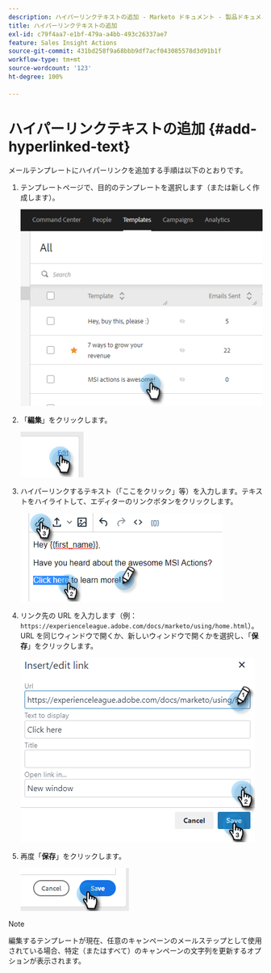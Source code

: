 ```yaml
---
description: ハイパーリンクテキストの追加 - Marketo ドキュメント - 製品ドキュメント
title: ハイパーリンクテキストの追加
exl-id: c79f4aa7-e1bf-479a-a4bb-493c26337ae7
feature: Sales Insight Actions
source-git-commit: 431bd258f9a68bbb9df7acf043085578d3d91b1f
workflow-type: tm+mt
source-wordcount: '123'
ht-degree: 100%

---
```


# ハイパーリンクテキストの追加 {#add-hyperlinked-text}

メールテンプレートにハイパーリンクを追加する手順は以下のとおりです。

1. テンプレートページで、目的のテンプレートを選択します（または新しく作成します）。

   ![](assets/add-hyperlinked-text-1.png)

1. 「**編集**」をクリックします。

   ![](assets/add-hyperlinked-text-2.png)

1. ハイパーリンクするテキスト（「ここをクリック」等）を入力します。テキストをハイライトして、エディターのリンクボタンをクリックします。

   ![](assets/add-hyperlinked-text-3.png)

1. リンク先の URL を入力します（例：`https://experienceleague.adobe.com/docs/marketo/using/home.html`）。URL を同じウィンドウで開くか、新しいウィンドウで開くかを選択し、「**保存**」をクリックします。

   ![](assets/add-hyperlinked-text-4.png)

1. 再度「**保存**」をクリックします。

   ![](assets/add-hyperlinked-text-5.png)

>[!NOTE]
>
>編集するテンプレートが現在、任意のキャンペーンのメールステップとして使用されている場合、特定（またはすべて）のキャンペーンの文字列を更新するオプションが表示されます。

